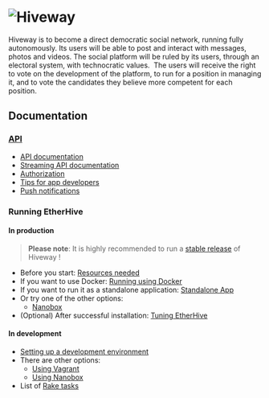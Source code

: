 ![Hiveway](https://i.imgur.com/SP8GYZW.png)
========

Hiveway is to become a direct democratic social network, running fully autonomously. Its users will be able to post and interact with messages, photos and videos. The social platform will be ruled by its users, through an electoral system, with technocratic values.  The users will receive the right to vote on the development of the platform, to run for a position in managing it, and to vote the candidates they believe more competent for each position.


## Documentation

### [API](API)
- [API documentation](API/API.md)
- [Streaming API documentation](API/StreamingAPI.md)
- [Authorization](API/Authorization.md)
- [Tips for app developers](API/Tips.md)
- [Push notifications](API/Push.md)

### Running EtherHive
#### In production

>**Please note**: It is highly recommended to run a [stable release](https://github.com/hiveway/hiveway/releases) of Hiveway !

- Before you start: [Resources needed](Running/Resources.md)
- If you want to use Docker: [Running using Docker](Running/DockerGuide.md)
- If you want to run it as a standalone application: [Standalone App](Running/ProductionGuide.md)
- Or try one of the other options:
  - [Nanobox](Running/Nanobox.md)
- (Optional) After successful installation: [Tuning EtherHive](Running/Tuning.md) 

#### In development

- [Setting up a development environment](Running/DevelopmentGuide.md)
- There are other options:
  - [Using Vagrant](Running/Vagrant.md)
  - [Using Nanobox](Running/Nanobox.md)
- List of [Rake tasks](Running/RakeTasks.md)
